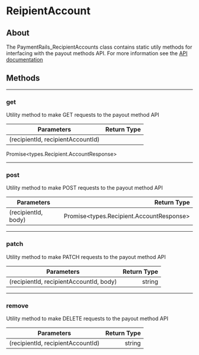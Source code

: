 # ReipientAccount

## **About**
The PaymentRails_RecipientAccounts class contains static utily methods for interfacing with the payout methods API. For more information see the [API documentation](http://docs.paymentrails.com/#recipient-account)

## **Methods**
---
### **get**
Utility method to make GET requests to the payout method API

Parameters | Return Type
--- | ---:
(recipientId, recipientAccountId) | 
Promise<types.Recipient.AccountResponse>

---
### **post**
Utility method to make POST requests to the payout method API

Parameters | Return Type
--- | ---:
(recipientId, body) | Promise<types.Recipient.AccountResponse>

---
### **patch**
Utility method to make PATCH requests to the payout method API

Parameters | Return Type
--- | ---:
(recipientId, recipientAccountId, body) | string

---
### **remove**
Utility method to make DELETE requests to the payout method API

Parameters | Return Type
--- | ---:
(recipientId, recipientAccountId) | string
